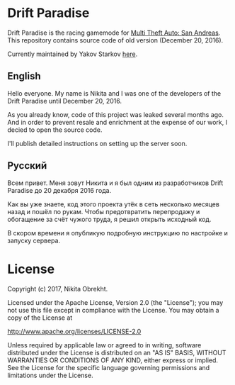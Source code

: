 # Drift Paradise
Drift Paradise is the racing gamemode for [Multi Theft Auto: San Andreas](https://mtasa.com). This repository contains source code of old version (December 20, 2016).

Currently maintained by Yakov Starkov [here](https://vk.com/driftparadise).

## English
Hello everyone. My name is Nikita and I was one of the developers of the Drift Paradise until December 20, 2016.

As you already know, code of this project was leaked several months ago.
And in order to prevent resale and enrichment at the expense of our work, I decied to open the source code.

I'll publish detailed instructions on setting up the server soon.

## Русский
Всем привет. Меня зовут Никита и я был одним из разработчиков Drift Paradise до 20 декабря 2016 года.

Как вы уже знаете, код этого проекта утёк в сеть несколько месяцев назад и пошёл по рукам.
Чтобы предотвратить перепродажу и обогащение за счёт чужого труда, я решил открыть исходный код.

В скором времени я опубликую подробную инструкцию по настройке и запуску сервера.

# License
Copyright (c) 2017, Nikita Obrekht.

Licensed under the Apache License, Version 2.0 (the "License");
you may not use this file except in compliance with the License.
You may obtain a copy of the License at

   http://www.apache.org/licenses/LICENSE-2.0

Unless required by applicable law or agreed to in writing, software
distributed under the License is distributed on an "AS IS" BASIS,
WITHOUT WARRANTIES OR CONDITIONS OF ANY KIND, either express or implied.
See the License for the specific language governing permissions and
limitations under the License.
